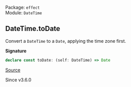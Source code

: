 Package: `effect`<br />
Module: `DateTime`<br />

## DateTime.toDate

Convert a `DateTime` to a `Date`, applying the time zone first.

**Signature**

```ts
declare const toDate: (self: DateTime) => Date
```

[Source](https://github.com/Effect-TS/effect/tree/main/packages/effect/src/DateTime.ts#L825)

Since v3.6.0